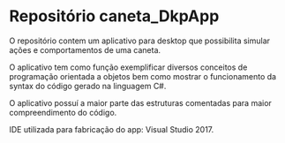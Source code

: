 # Repositório caneta_DkpApp
O repositório contem um aplicativo para desktop que possibilita simular ações e comportamentos de uma caneta.

O aplicativo tem como função exemplificar diversos conceitos de programação orientada a objetos bem como mostrar o funcionamento da syntax do código gerado na linguagem C#.

O aplicativo possuí a maior parte das estruturas comentadas para maior compreendimento do código.

IDE utilizada para fabricação do app: Visual Studio 2017.
